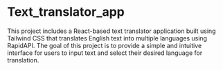 # Text_translator_app
This project includes a React-based text translator application built using Tailwind CSS that translates English text into multiple languages using RapidAPI. The goal of this project is to provide a simple and intuitive interface for users to input text and select their desired language for translation.
